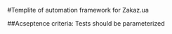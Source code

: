 #Templite of automation framework for Zakaz.ua 

##Acseptence criteria:
Tests should be parameterized
